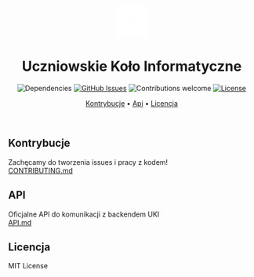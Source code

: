 <div align="center">
  
<img width=12.5% src="https://github.com/Uczniowskie-Kolo-Informatyczne/uki-web-next.ts/blob/7936396570071e866f1569de20fa048dbc96df1c/public/logo412white.png">
<h1 align="center">Uczniowskie Koło Informatyczne</h1>
  
![Dependencies](https://img.shields.io/badge/dependencies-up%20to%20date-brightgreen.svg)
[![GitHub Issues](https://img.shields.io/github/issues/anfederico/clairvoyant.svg)](https://github.com/Uczniowskie-Kolo-Informatyczne/uki-web-next.ts/issues)
![Contributions welcome](https://img.shields.io/badge/contributions-welcome-orange.svg)
[![License](https://img.shields.io/badge/license-MIT-blue.svg)](https://opensource.org/licenses/MIT)

[Kontrybucje](#kontrybucje) •
[Api](#api) •
[Licencja](#licencja)

</div>

<br />

## Kontrybucje
Zachęcamy do tworzenia issues i pracy z kodem! 
<br />
<a href="https://github.com/Uczniowskie-Kolo-Informatyczne/uki-web-next.ts/blob/7936396570071e866f1569de20fa048dbc96df1c/CONTRIBUTING.md">CONTRIBUTING.md</a>

## API
Oficjalne API do komunikacji z backendem UKI 
<br />
<a href="https://github.com/Uczniowskie-Kolo-Informatyczne/uki-web-next.ts/blob/7936396570071e866f1569de20fa048dbc96df1c/API">API.md</a>

## Licencja

MIT License
